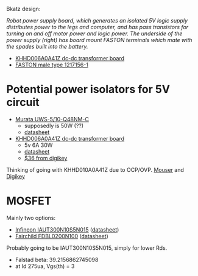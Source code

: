 Bkatz design:

_Robot power supply board, which generates an isolated 5V logic supply distributes power to the legs and computer, and has pass transistors for turning on and off motor power and logic power. The underside of the power supply (right) has board mount FASTON terminals which mate with the spades built into the battery._

 - [KHHD006A0A41Z dc-dc transformer board](https://www.mouser.com/ProductDetail/ABB-Embedded-Power/KHHD006A0A41Z?qs=613q%2FuFLIwR01m7qvhkVZQ%3D%3D)
 - [FASTON male type 1217156-1](https://www.mouser.com/ProductDetail/TE-Connectivity-AMP/1217156-1?qs=sGAEpiMZZMvz8LftK4jeriFVV82M7NYm7Fj9uy51a%252Bk%3D)

# Potential power isolators for 5V circuit

- [Murata UWS-5/10-Q48NM-C](https://www.digikey.com/product-detail/en/murata-power-solutions-inc/UWS-5-10-Q48NM-C/811-2364-2-ND/3041705)
  - supposedly is 50W (??)
  - [datasheet](https://power.murata.com/pub/data/power/uws.pdf)
- [KHHD006A0A41Z dc-dc transformer board](https://www.mouser.com/ProductDetail/ABB-Embedded-Power/KHHD006A0A41Z?qs=613q%2FuFLIwR01m7qvhkVZQ%3D%3D)
  - 5v 6A 30W
  - [datasheet](https://www.mouser.com/datasheet/2/167/KHHD006A0A-473808.pdf)
  - [$36 from digikey](https://www.digikey.com/products/en?keywords=KHHD006A0A41Z)

Thinking of going with KHHD010A0A41Z due to OCP/OVP. [Mouser](https://www.mouser.com/ProductDetail/ABB-Embedded-Power/KHHD010A0A41Z?qs=%2Fha2pyFaduhRbhEp%2Fp9xfelzYGS0U7KA7NVvaepaCllW8M91y3XbXw%3D%3D) and [Digikey](https://www.digikey.com/product-detail/en/abb-embedded-power/KHHD010A0A41Z/555-1297-ND/3878331)


# MOSFET

Mainly two options:

- [Infineon IAUT300N10S5N015](https://www.digikey.com/product-detail/en/infineon-technologies/IAUT300N10S5N015ATMA1/IAUT300N10S5N015ATMA1CT-ND/8818777) ([datasheet](https://www.infineon.com/dgdl/Infineon-IAUT300N10S5N015-DS-v01_00-EN.pdf?fileId=5546d4625ee5d4cd015f2469d7203245))
- [Fairchild FDBL0200N100](https://www.digikey.com/product-detail/en/on-semiconductor/FDBL0200N100/FDBL0200N100OSCT-ND/9086508) ([datasheet](https://www.onsemi.com/pub/Collateral/FDBL0200N100-D.pdf))

Probably going to be IAUT300N10S5N015, simply for lower Rds.

- Falstad beta: 39.2156862745098
- at Id 275ua, Vgs(th) = 3
